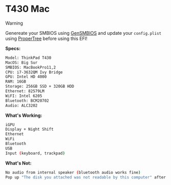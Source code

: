 # T430 Mac

> [!WARNING]  
> Genereate your SMBIOS using [GenSMBIOS](/Users/thicc430/mountefi/MountEFI.command) and update your `config.plist` using [ProperTree](https://github.com/corpnewt/ProperTree) before using this EFI!

**Specs:**

```bash
Model: ThinkPad T430  
MacOS: Big Sur  
SMBIOS: MacBookPro11,2  
CPU: i7-3632QM Ivy Bridge  
GPU: Intel HD 4000  
RAM: 16GB  
Storage: 256GB SSD + 320GB HDD  
Ethernet: 82579LM  
WiFI: Intel 6205  
Bluetooth: BCM20702  
Audio: ALC3202
```

**What's Working:**

```bash
iGPU  
Display + Night Shift  
Ethernet  
WiFi  
Bluetooth  
USB  
Input (keyboard, trackpad)
```

**What's Not:**

```bash
No audio from internal speaker (bluetooth audio works fine)  
Pop up "The disk you attached was not readable by this computer" after every start/boot
```
